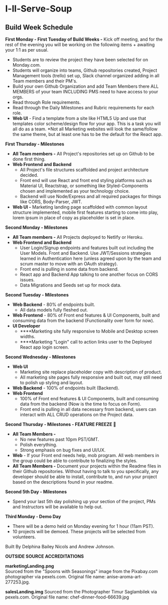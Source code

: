 # I-ll-Serve-Soup
## Build Week Schedule

**First Monday - First Tuesday of Build Weeks -** Kick off meeting, and for the rest of the evening you will be working on the following items + awaiting your 1:1 as per usual.

- Students are to review the project they have been selected for on Monday.com.
- Students will organize into teams, Github repositories created, Project Management tools (trello) set up, Slack channel organized adding in all Team members and their PM's.
- Build your own Github Organization and add Team Members there ALL MEMBERS of your team INCLUDING PMS need to have access to your orgs.
- Read through Role requirements.
- Read through the Daily Milestones and Rubric requirements for each role.
- **Web UI** - Find a template from a site like HTML5 Up and use that templates color scheme/design flow for your app. This is a task you will all do as a team. *Not all Marketing websites will look the same/follow the same theme, but at least one has to be the default for the React app.

**First Thursday - Milestones**

- **All Team members -** All Project's repositories set up on Github to be done first thing.
- **Web Frontend and Backend**
    - All Project's file structures scaffolded and project architecture decided.
    - Front end will use React and front end styling platforms such as Material UI, Reactstrap, or something like Styled-Components chosen and implemented as your technology choice.
    - Backend will use Node/Express and all required packages for things like CORS, Body-Parser, JWT.
- **Web UI -** Marketing landing page scaffolded with common layout structure implemented, mobile first features starting to come into play, lorem ipsum in place of copy as placeholder is set in place.

**Second Monday - Milestones**

- **All Team members -** All Projects deployed to Netlify or Heroku.
- **Web Frontend and Backend**
    - User Login/Signup endpoints and features built out including the User Models. Front and Backend. Use JWT/Sessions strategies learned in Authentication here (unless agreed upon by the team and scrum master to move with an OAuth strategy).
    - Front end is pulling in some data from backend.
    - React app and Backend App talking to one another focus on CORS issues.
    - Data Migrations and Seeds set up for mock data.

**Second Tuesday - Milestones**

- **Web Backend** - 80% of endpoints built.
    - All data models fully fleshed out.
- **Web Frontend** - 80% of Front end features & UI Components, built and consuming data from the backend (Functionality over form for now).
- **UI Developer**
    - ****Marketing site fully responsive to Mobile and Desktop screen widths.
    - ****Marketing "Login" call to action links user to the Deployed React app login screen.

**Second Wednesday - Milestones**

- **Web UI**
    - Marketing site replace placeholder copy with description of product.
    - All marketing site pages fully responsive and built out, may still need to polish up styling and layout.
- **Web Backend** - 100% of endpoints built (Backend).
- **Web Frontend**
    - 100% of Front end features & UI Components, built and consuming data from the backend (Now is the time to focus on Form).
    - Front end is pulling in all data necessary from backend, users can interact with ALL CRUD operations on the Project data.

**Second Thursday - Milestones - FEATURE FREEZE 🥶**

- **All Team Members -**
    - No new features past 10pm PST/GMT.
    - Polish everything.
    - Strong emphasis on bug fixes and UI/UX.
- **Web** - If your Front end needs help, mob program. All web members in the group could be able to contribute to finalizing the styles.
- **All Team Members -** Document your projects within the Readme files in their Github repositories. Without having to talk to you specifically, any developer should be able to install, contribute to, and run your project based on the descriptions found in your readme.

**Second 5th Day - Milestones**

- Spend your last 5th day polishing up your section of the project, PMs and Instructors will be available to help out.

**Third Monday - Demo Day**

- There will be a demo held on Monday evening for 1 hour (11am PST).
- 10 projects will be demoed. These projects will be selected from volunteers.

Built By Delphina Bailey Nicols and Andrew Johnson.


**OUTSIDE SOURCE ACCREDITATIONS**

**marketingLanding.png**   
Sourced from the "Spoons with Seasonings" image from the Pixabay.com photographer via pexels.com.
Original file name: anise-aroma-art-277253.jpg.

**salesLanding.img** Sourced from the Photographer Timur Saglambilek via pexels.com.
Original file name: chef-dinner-food-66639.jpg